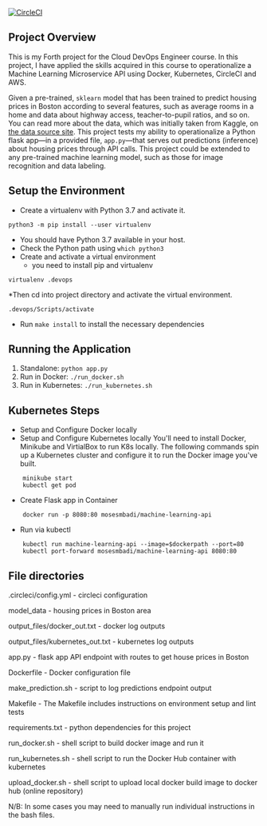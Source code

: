 [![CircleCI](https://dl.circleci.com/status-badge/img/gh/mosesmbadi/DevOps_Microservices/tree/master.svg?style=svg)](https://dl.circleci.com/status-badge/redirect/gh/mosesmbadi/DevOps_Microservices/tree/master)

## Project Overview

This is my Forth project for the Cloud DevOps Engineer course. In this project, I have applied the skills acquired in this course to operationalize a Machine Learning Microservice API using Docker, Kubernetes, CircleCI and AWS.

Given a pre-trained, `sklearn` model that has been trained to predict housing prices in Boston according to several features, such as average rooms in a home and data about highway access, teacher-to-pupil ratios, and so on. You can read more about the data, which was initially taken from Kaggle, on [the data source site](https://www.kaggle.com/c/boston-housing). This project tests my ability to operationalize a Python flask app—in a provided file, `app.py`—that serves out predictions (inference) about housing prices through API calls. This project could be extended to any pre-trained machine learning model, such as those for image recognition and data labeling.


## Setup the Environment

* Create a virtualenv with Python 3.7 and activate it.
```
python3 -m pip install --user virtualenv

```
* You should have Python 3.7 available in your host. 
* Check the Python path using ```which python3```
* Create and activate a virtual environment
    - you need to install pip and virtualenv
```
virtualenv .devops
```
*Then cd into project directory and activate the virtual environment.
 ```
 .devops/Scripts/activate
 ```

* Run `make install` to install the necessary dependencies

## Running the Application

1. Standalone:  `python app.py`
2. Run in Docker:  `./run_docker.sh`
3. Run in Kubernetes:  `./run_kubernetes.sh`

## Kubernetes Steps

* Setup and Configure Docker locally
* Setup and Configure Kubernetes locally
You'll need to install Docker, Minikube and VirtialBox to run K8s locally. The following commands spin up a Kubernetes cluster and configure it to run the Docker image you've built.
```
    minikube start
    kubectl get pod
```
* Create Flask app in Container
```
    docker run -p 8080:80 mosesmbadi/machine-learning-api
```
* Run via kubectl
```
    kubectl run machine-learning-api --image=$dockerpath --port=80
    kubectl port-forward mosesmbadi/machine-learning-api 8080:80
```    
 

## File directories

.circleci/config.yml - circleci configuration

model_data -  housing prices in Boston area

output_files/docker_out.txt - docker log outputs

output_files/kubernetes_out.txt - kubernetes log outputs

app.py - flask app API endpoint with routes to get house prices in Boston

Dockerfile - Docker configuration file

make_prediction.sh - script to log predictions endpoint output

Makefile - The Makefile includes instructions on environment setup and lint tests

requirements.txt - python dependencies for this project

run_docker.sh - shell script to build docker image and run it

run_kubernetes.sh - shell script to run the Docker Hub container with kubernetes

upload_docker.sh - shell script to upload local docker build image to docker hub (online repository)


N/B: In some cases you may need to manually run individual instructions in the bash files.